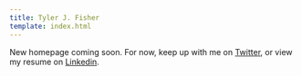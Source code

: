 ```yaml
---
title: Tyler J. Fisher
template: index.html
---
```


New homepage coming soon. For now, keep up with me on
[Twitter](http://www.twitter.com/euphonos), or view my resume on
[Linkedin](http://www.linkedin.com/profile/view?id=135156373).